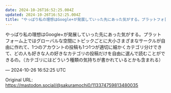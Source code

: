 ```yaml
---
date: 2024-10-26T16:52:25.004Z
updated: 2024-10-26T16:52:25.004Z
title: "やっぱり私の理想はGoogle+が発展していった先にあった気がする。プラットフォ[...]"
---
```


<p>やっぱり私の理想はGoogle+が発展していった先にあった気がする。プラットフォーム上ではグローバルな空間にトピックごとに大小さまざまなサークルが自由に作れて、1つのアカウントの投稿も1つ1つが適切に細かくカテゴリ分けできて、どの人も好きな人の好きなカテゴリの投稿だけを自由に選んで読むことができるの。（カテゴリにはどういう種類の気持ちが書かれているとかも含まれる）</p>

&mdash; 2024-10-26 16:52:25 UTC

Original URL: https://mastodon.social/@sakuramochi0/113374759813480035
